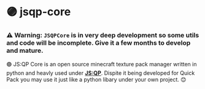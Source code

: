 # 🟣 jsqp-core

### ⚠ Warning: ``JSQPCore`` is in very deep development so some utils and code will be incomplete. Give it a few months to develop and mature.

🟣 JS:QP Core is an open source minecraft texture pack manager written in python and heavly used under **[JS:QP](https://github.com/JS-Quick-Pack/jsqp-app)**. Dispite it being developed for Quick Pack you may use it just like a python libary under your own project. 😊

